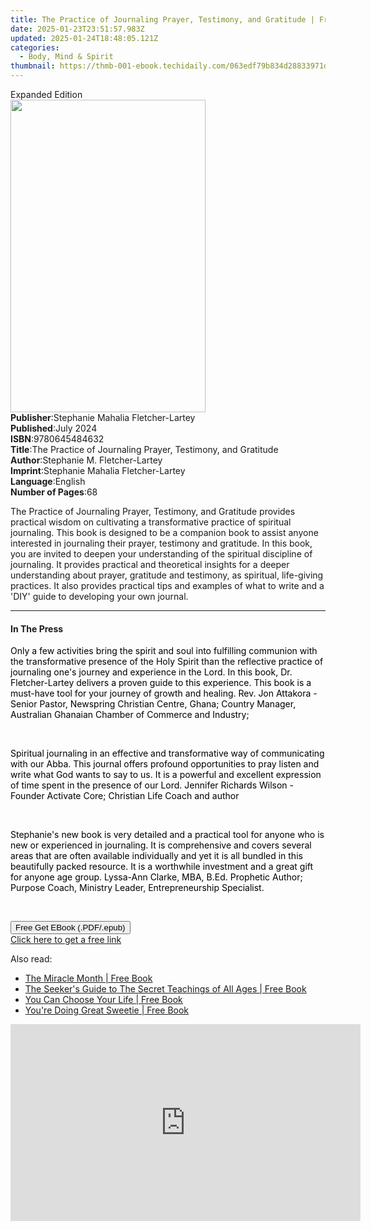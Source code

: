```yaml
---
title: The Practice of Journaling Prayer, Testimony, and Gratitude | Free Book
date: 2025-01-23T23:51:57.983Z
updated: 2025-01-24T18:48:05.121Z
categories:
  - Body, Mind & Spirit
thumbnail: https://thmb-001-ebook.techidaily.com/063edf79b834d28833971d9e08009078b50df570e1da468871aa5502003a9e10.jpg
---
```

<main id="book-container">
  <div class="flex flex-col">
    <div class="book-brief flex-1 py-6 px-4 sm:p-6 md:py-10 md:px-8">
      <!-- brief-->
      <div class="book-brief-main">Expanded Edition</div>
    </div>
    <div
      class="book-meta-info flex-1 grid gap-4 col-start-1 col-end-3 row-start-1 sm:mb-6 sm:grid-cols-4 lg:gap-6 lg:col-start-2 lg:row-end-6 lg:row-span-6 lg:mb-0"
    >
      <div
        class="book-meta-info-left place-content-center mt-4 p-4 text-sm leading-6 col-start-2 col-span-2 dark:text-slate-400"
      >
        <img
          class="w-full h-500 object-cover rounded-lg sm:h-255 sm:col-span-2 lg:col-span-full"
          src="https://img-001-ebook.techidaily.com/fe6f1ca652542db71dd5814eb926048b9d21098ab10e9544ee9150a743bed0c5.jpg"
          alt=""
          width="312"
          height="500"
        />
      </div>
      <div
        class="book-meta-info-right mt-2 col-start-1 row-start-2 col-span-3 self-center"
      >
        <!-- meta data  -->
        <div class="flex flex-col px-4 md:px-8">
          <div class="flex-1">
            <strong>Publisher</strong>:<span class="px-2"
              >Stephanie Mahalia Fletcher-Lartey</span
            >
          </div>
          <div class="flex-1">
            <strong>Published</strong>:<span class="px-2">July 2024</span>
          </div>
          <div class="flex-1">
            <strong>ISBN</strong>:<span class="px-2">9780645484632</span>
          </div>
          <div class="flex-1">
            <strong>Title</strong>:<span class="px-2"
              >The Practice of Journaling Prayer, Testimony, and Gratitude</span
            >
          </div>
          <div class="flex-1">
            <strong>Author</strong>:<span class="px-2"
              >Stephanie M. Fletcher-Lartey</span
            >
          </div>
          <div class="flex-1">
            <strong>Imprint</strong>:<span class="px-2"
              >Stephanie Mahalia Fletcher-Lartey</span
            >
          </div>
          <div class="flex-1">
            <strong>Language</strong>:<span class="px-2">English</span>
          </div>
          <div class="flex-1">
            <strong>Number of Pages</strong>:<span class="px-2">68</span>
          </div>
        </div>
      </div>
    </div>
    <div class="book-description flex-1 py-6 px-4 sm:p-6 md:py-10 md:px-8">
      <div class="book-description-main">
        <div accordion-content="" id="description">
          <p>
            The Practice of Journaling Prayer, Testimony, and Gratitude provides
            practical wisdom on cultivating a transformative practice of
            spiritual journaling. This book is designed to be a companion book
            to assist anyone interested in journaling their prayer, testimony
            and gratitude. In this book, you are invited to deepen your
            understanding of the spiritual discipline of journaling. It provides
            practical and theoretical insights for a deeper understanding about
            prayer, gratitude and testimony, as spiritual, life-giving
            practices. It also provides practical tips and examples of what to
            write and a 'DIY' guide to developing your own journal.
          </p>
        </div>
      </div>
    </div>
    <div class="book-excerpts flex-1 py-6 px-4 sm:p-6 md:py-10 md:px-8">
      <!-- excerpts-->
      <div class="book-excerpts-main">
        <hr />
        <h4 class="placeholder placeholder-heading">
          <span>In The Press</span>
        </h4>
        <p></p>
        <p>
          <span style="color: rgba(0, 0, 0, 1)"
            >Only a few activities bring the spirit and soul into fulfilling
            communion with the transformative presence of the Holy Spirit than
            the reflective practice of journaling one's journey and experience
            in the Lord. In this book, Dr. Fletcher-Lartey delivers a proven
            guide to this experience. This book is a must-have tool for your
            journey of growth and healing. Rev. Jon Attakora - Senior </span
          ><span style="color: rgba(0, 0, 0, 1)"
            >Pastor, Newspring Christian Centre, Ghana</span
          ><span style="color: rgba(0, 0, 0, 1)"
            >; Country Manager, Australian Ghanaian Chamber of Commerce and
            Industry;
          </span>
        </p>
        <p><br /></p>
        <p>
          <span style="color: rgba(0, 0, 0, 1)"
            >Spiritual journaling in an effective and transformative way of
            communicating with our Abba. This journal offers profound
            opportunities to pray listen and write what God wants to say to us.
            It is a powerful and excellent expression of time spent in the
            presence of our Lord. Jennifer Richards Wilson - Founder Activate
            Core; Christian Life Coach and author</span
          >
        </p>
        <p><br /></p>
        <p>
          <span style="color: rgba(0, 0, 0, 1)"
            >Stephanie's new book is very detailed and a practical tool for
            anyone who is new or experienced in journaling. It is comprehensive
            and covers several areas that are often available individually and
            yet it is all bundled in this beautifully packed resource.&nbsp;It
            is a worthwhile investment and a great gift for anyone age group.
            Lyssa-Ann Clarke, MBA, B.Ed. Prophetic Author; Purpose Coach,
            Ministry Leader, Entrepreneurship Specialist.</span
          >
        </p>
        <p><br /></p>
        <p><span style="background-color: rgba(255, 255, 255, 0)"> </span></p>
        <p></p>
      </div>
    </div>
    <div
      class="book-about-author flex-1 py-6 px-4 sm:p-6 md:py-10 md:px-8"
    ></div>
    <div class="book-free-get flex-1 py-6 px-4 sm:p-6 md:py-10 md:px-8">
      <button
        id="btn-free-get"
        class="bg-blue-500 hover:bg-blue-700 text-white font-bold py-2 px-4 rounded"
      >
        Free Get EBook (.PDF/.epub)
      </button>
      <div id="countdown-display" class="px-2 text-lg mt-2"></div>
      <a
        id="free-link"
        class="hidden bg-blue-500 hover:bg-blue-700 text-white font-bold py-2 px-4 rounded"
        href="https://www.ebooks.com/en-us/book/211416759/the-practice-of-journaling-prayer-testimony-and-gratitude/stephanie-m-fletcher-lartey/"
        target="_blank"
        >Click here to get a free link</a
      >
    </div>
    <script>
      let countdownTime = 0;
      let countdownInterval = null;
      document
        .getElementById('btn-free-get')
        .addEventListener('click', startCountdown);
      function startCountdown() {
        countdownTime = new Date().getTime() + 60000 * 3;
        countdownInterval = setInterval(updateCountdown, 1000);
        document.getElementById('btn-free-get').disabled = true;
        document
          .getElementById('btn-free-get')
          .classList.add('bg-gray-500', 'cursor-not-allowed');
      }
      function updateCountdown() {
        let currentTime = new Date().getTime();
        let timeLeft = countdownTime - currentTime;
        let secondsLeft = Math.floor(timeLeft / 1000);
        document.getElementById('countdown-display').innerHTML =
          `Remaining time: ${secondsLeft} seconds.`;
        if (secondsLeft <= 0) {
          clearInterval(countdownInterval);
          document.getElementById('btn-free-get').classList.add('hidden');
          document.getElementById('free-link').classList.remove('hidden');
          document.getElementById('countdown-display').innerHTML = '';
        }
      }
    </script>
  </div>
</main>

<ins class="adsbygoogle"
      style="display:block"
      data-ad-client="ca-pub-7571918770474297"
      data-ad-slot="8358498916"
      data-ad-format="auto"
      data-full-width-responsive="true"></ins>
    

<span class="atpl-alsoreadstyle">Also read:</span>
<div><ul>
<li><a href="https://novels-ebooks.techidaily.com/209933396-9781722524159-the-miracle-month/"><u>The Miracle Month | Free Book</u></a></li>
<li><a href="https://novels-ebooks.techidaily.com/209933409-9781722524135-the-seekers-guide-to-the-secret-teachings-of-all-ages/"><u>The Seeker's Guide to The Secret Teachings of All Ages | Free Book</u></a></li>
<li><a href="https://novels-ebooks.techidaily.com/209932431-9781945252440-you-can-choose-your-life/"><u>You Can Choose Your Life | Free Book</u></a></li>
<li><a href="https://novels-ebooks.techidaily.com/209933317-9781670223944-youre-doing-great-sweetie/"><u>You're Doing Great Sweetie | Free Book</u></a></li>
</ul></div>

<!-- affiliate ads begin -->
<iframe width="560" height="315" src="https://www.youtube.com/embed/43goO8X0iX0?si=48Cqf6td2q_6T6h3" title="YouTube video player" frameborder="0" allow="accelerometer; autoplay; clipboard-write; encrypted-media; gyroscope; picture-in-picture; web-share" referrerpolicy="strict-origin-when-cross-origin" allowfullscreen></iframe>
<!-- affiliate ads end -->


